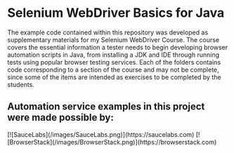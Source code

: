 <h1>Selenium WebDriver Basics for Java</h1>
<p>
The example code contained within this repository was developed as supplementary materials for my Selenium WebDriver Course. The course covers the essential information a tester needs to begin developing browser automation scripts in Java, from installing a JDK and IDE through running tests using popular browser testing services. Each of the folders contains code corresponding to a section of the course and may not be complete, since some of the items are intended as exercises to be completed by the students.
</p>


<h2>Automation service examples in this project were made possible by:</h2>
[![SauceLabs](/images/SauceLabs.png)](https://saucelabs.com)
[![BrowserStack](/images/BrowserStack.png)](https://browserstack.com)
